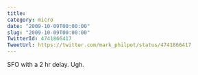 ```yaml
---
title: 
category: micro
date: "2009-10-09T00:00:00"
slug: "2009-10-09T00:00:00"
TwitterId: 4741866417
TweetUrl: https://twitter.com/mark_philpot/status/4741866417
---
```


SFO with a 2 hr delay. Ugh.

